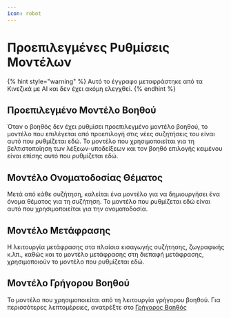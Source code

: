 ```yaml
---
icon: robot
---
```

# Προεπιλεγμένες Ρυθμίσεις Μοντέλων


{% hint style="warning" %}
Αυτό το έγγραφο μεταφράστηκε από τα Κινεζικά με AI και δεν έχει ακόμη ελεγχθεί.
{% endhint %}




## Προεπιλεγμένο Μοντέλο Βοηθού

Όταν ο βοηθός δεν έχει ρυθμίσει προεπιλεγμένο μοντέλο βοηθού, το μοντέλο που επιλέγεται από προεπιλογή στις νέες συζητήσεις του είναι αυτό που ρυθμίζεται εδώ. Το μοντέλο που χρησιμοποιείται για τη βελτιστοποίηση των λέξεων-υποδείξεων και τον βοηθό επιλογής κειμένου είναι επίσης αυτό που ρυθμίζεται εδώ.

## Μοντέλο Ονοματοδοσίας Θέματος

Μετά από κάθε συζήτηση, καλείται ένα μοντέλο για να δημιουργήσει ένα όνομα θέματος για τη συζήτηση. Το μοντέλο που ρυθμίζεται εδώ είναι αυτό που χρησιμοποιείται για την ονοματοδοσία.

## Μοντέλο Μετάφρασης

Η λειτουργία μετάφρασης στα πλαίσια εισαγωγής συζήτησης, ζωγραφικής κ.λπ., καθώς και το μοντέλο μετάφρασης στη διεπαφή μετάφρασης, χρησιμοποιούν το μοντέλο που ρυθμίζεται εδώ.

## Μοντέλο Γρήγορου Βοηθού

Το μοντέλο που χρησιμοποιείται από τη λειτουργία γρήγορου βοηθού. Για περισσότερες λεπτομέρειες, ανατρέξτε στο [Γρήγορος Βοηθός](../kuai-jie-zhu-shou.md)